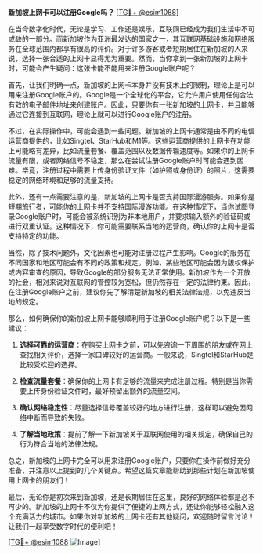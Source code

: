 **新加坡上网卡可以注册Google吗？** [[TG💪+ @esim1088](https://t.me/s/esim1088)]

在当今数字化时代，无论是学习、工作还是娱乐，互联网已经成为我们生活中不可或缺的一部分。而新加坡作为亚洲最发达的国家之一，其互联网基础设施和网络服务在全球范围内都享有很高的评价。对于许多游客或者短期居住在新加坡的人来说，选择一张合适的上网卡显得尤为重要。然而，当你拿到一张新加坡的上网卡时，可能会产生疑问：这张卡能不能用来注册Google账户呢？

首先，让我们明确一点，新加坡的上网卡本身并没有技术上的限制，理论上是可以用来注册Google账户的。Google是一个全球化的平台，它允许用户使用任何合法有效的电子邮件地址来创建账户。因此，只要你有一张新加坡的上网卡，并且能够通过它连接到互联网，理论上就可以进行Google账户的注册。

不过，在实际操作中，可能会遇到一些问题。新加坡的上网卡通常是由不同的电信运营商提供的，比如Singtel、StarHub和M1等。这些运营商提供的上网卡在功能上可能略有差异，比如流量套餐、覆盖范围以及数据传输速度等。如果你的上网卡流量有限，或者网络信号不稳定，那么在尝试注册Google账户时可能会遇到困难。毕竟，注册过程中需要上传身份验证文件（如护照或身份证）的照片，这需要稳定的网络环境和足够的流量支持。

此外，还有一点需要注意的是，新加坡的上网卡是否支持国际漫游服务。如果你是短期旅行者，可能你的上网卡并不支持国际漫游功能。在这种情况下，当你试图登录Google账户时，可能会被系统识别为非本地用户，并要求输入额外的验证码或进行双重认证。这种情况下，你可能需要联系当地的运营商，确认你的上网卡是否支持特定的功能。

当然，除了技术问题外，文化因素也可能对注册过程产生影响。Google的服务在不同国家和地区可能会有不同的政策和规定。例如，某些地区可能会因为版权保护或内容审查的原因，导致Google的部分服务无法正常使用。新加坡作为一个开放的社会，相对来说对互联网的管控较为宽松，但仍然存在一定的法律约束。因此，在注册Google账户之前，建议你先了解清楚新加坡的相关法律法规，以免违反当地的规定。

那么，如何确保你的新加坡上网卡能够顺利用于注册Google账户呢？以下是一些建议：

1. **选择可靠的运营商**：在购买上网卡之前，可以先咨询一下周围的朋友或在网上查找相关评价，选择一家口碑较好的运营商。一般来说，Singtel和StarHub是比较受欢迎的选择。

2. **检查流量套餐**：确保你的上网卡有足够的流量来完成注册过程。特别是当你需要上传身份验证文件时，最好预留出额外的流量空间。

3. **确认网络稳定性**：尽量选择信号覆盖较好的地方进行注册，这样可以避免因网络中断而导致的失败。

4. **了解当地政策**：提前了解一下新加坡关于互联网使用的相关规定，确保自己的行为符合当地的法律法规。

总之，新加坡的上网卡完全可以用来注册Google账户，只要你在操作前做好充分准备，并注意以上提到的几个关键点。希望这篇文章能帮助到那些计划在新加坡使用上网卡的朋友们！

最后，无论你是初次来到新加坡，还是长期居住在这里，良好的网络体验都是必不可少的。新加坡的上网卡不仅为你提供了便捷的上网方式，还让你能够轻松融入这个充满活力的城市。如果你对新加坡的上网卡还有其他疑问，欢迎随时留言讨论！让我们一起享受数字时代的便利吧！

[[TG💪+ @esim1088](https://t.me/s/esim1088) ![Image](https://i.postimg.cc/4NQfJmqS/Snipaste-2025-05-13-00-14-12.png)]